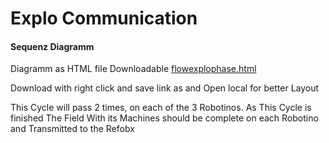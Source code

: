 Explo Communication
===================

#### Sequenz Diagramm  
Diagramm as HTML file Downloadable
[flowexplophase.html](https://gitlab.com/solidus/hefei/uploads/0255a77ff7645ec58fe65bc3328fd684/flowexplophase.html)

Download with right click and save link as and Open local for better Layout


This Cycle will pass 2 times, on each of the 3 Robotinos. As This Cycle is finished The Field
With its Machines should be complete on each Robotino and Transmitted to the Refobx
